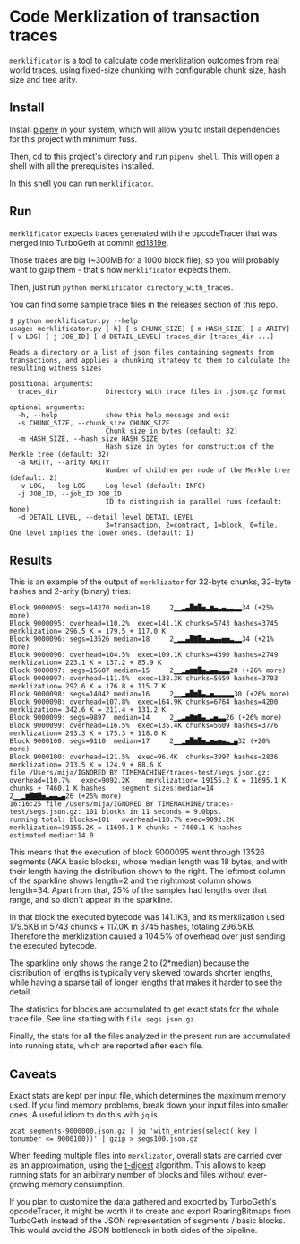 
# Code Merklization of transaction traces  
  
`merklificator` is a tool to calculate code merklization outcomes from real world traces, using fixed-size chunking with configurable chunk size, hash size and tree arity.  
  
  ## Install
  Install [pipenv](https://pipenv.pypa.io/en/latest/) in your system, which will allow you to install dependencies for this project with minimum fuss.
 
 Then, cd to this project's directory and run `pipenv shell`. This will open a shell with all the prerequisites installed.
 
In this shell you can run `merklificator`.

## Run
`merklificator` expects traces generated with the opcodeTracer that was merged into TurboGeth at commit [ed1819e](https://github.com/ledgerwatch/turbo-geth/commit/ed1819ec58c0e07e6276406f6c498d650cd3be15).

Those traces are big (~300MB for a 1000 block file), so you will probably want to gzip them - that's how `merklificator` expects them.

Then, just run `python merklificator directory_with_traces`.

You can find some sample trace files in the releases section of this repo.

```
$ python merklificator.py --help
usage: merklificator.py [-h] [-s CHUNK_SIZE] [-m HASH_SIZE] [-a ARITY] [-v LOG] [-j JOB_ID] [-d DETAIL_LEVEL] traces_dir [traces_dir ...]

Reads a directory or a list of json files containing segments from transactions, and applies a chunking strategy to them to calculate the resulting witness sizes

positional arguments:
  traces_dir            Directory with trace files in .json.gz format

optional arguments:
  -h, --help            show this help message and exit
  -s CHUNK_SIZE, --chunk_size CHUNK_SIZE
                        Chunk size in bytes (default: 32)
  -m HASH_SIZE, --hash_size HASH_SIZE
                        Hash size in bytes for construction of the Merkle tree (default: 32)
  -a ARITY, --arity ARITY
                        Number of children per node of the Merkle tree (default: 2)
  -v LOG, --log LOG     Log level (default: INFO)
  -j JOB_ID, --job_ID JOB_ID
                        ID to distinguish in parallel runs (default: None)
  -d DETAIL_LEVEL, --detail_level DETAIL_LEVEL
                        3=transaction, 2=contract, 1=block, 0=file. One level implies the lower ones. (default: 1)
```

## Results
This is an example of the output of `merklizator` for 32-byte chunks, 32-byte hashes and 2-arity (binary) tries:
```
Block 9000095: segs=14270 median=18		2▁▁▂▄█▆█▅▃▆▄▃▄▃▃▂▂34 (+25% more)
Block 9000095: overhead=110.2%	exec=141.1K	chunks=5743	hashes=3745	merklization= 296.5 K = 179.5 + 117.0 K
Block 9000096: segs=13526 median=18		2▁▂▂▄█▇█▅▃▅▄▄▅▅▃▂▂34 (+21% more)
Block 9000096: overhead=104.5%	exec=109.1K	chunks=4390	hashes=2749	merklization= 223.1 K = 137.2 + 85.9 K
Block 9000097: segs=15607 median=15		2▁▁▂▄▆▆█▅▃▄▄▃▃▃28 (+26% more)
Block 9000097: overhead=111.5%	exec=138.3K	chunks=5659	hashes=3703	merklization= 292.6 K = 176.8 + 115.7 K
Block 9000098: segs=14042 median=16		2▁▁▂▅█▆█▄▃▅▃▃▃▃▃30 (+26% more)
Block 9000098: overhead=107.8%	exec=164.9K	chunks=6764	hashes=4200	merklization= 342.6 K = 211.4 + 131.2 K
Block 9000099: segs=9897  median=14		2▁▂▃▅▇▆█▄▂▃▅▃▃26 (+26% more)
Block 9000099: overhead=116.5%	exec=135.4K	chunks=5609	hashes=3776	merklization= 293.3 K = 175.3 + 118.0 K
Block 9000100: segs=9110  median=17		2▁▁▂▅█▆█▅▃▅▄▅▄▃▂▄32 (+20% more)
Block 9000100: overhead=121.5%	exec=96.4K	chunks=3997	hashes=2836	merklization= 213.5 K = 124.9 + 88.6 K
file /Users/mija/IGNORED BY TIMEMACHINE/traces-test/segs.json.gz: overhead=110.7%	exec=9092.2K	merklization= 19155.2 K = 11695.1 K chunks + 7460.1 K hashes	segment sizes:median=14		2▁▁▂▆█▇█▅▃▄▄▃▄26 (+25% more)
16:16:25 file /Users/mija/IGNORED BY TIMEMACHINE/traces-test/segs.json.gz: 101 blocks in 11 seconds = 9.0bps.
running total: blocks=101	overhead=110.7%	exec=9092.2K	merklization=19155.2K = 11695.1 K chunks + 7460.1 K hashes		estimated median:14.0
```
This means that the execution of block 9000095 went through 13526 segments (AKA basic blocks), whose median length was 18 bytes, and with their length having the distribution shown to the right. The leftmost column of the sparkline shows length=2 and the rightmost column shows length=34. Apart from that, 25% of the samples had lengths over that range, and so didn't appear in the sparkline.

In that block the executed bytecode was 141.1KB, and its merklization used 179.5KB in 5743 chunks + 117.0K in 3745 hashes, totaling 296.5KB. Therefore the merklization caused a 104.5% of overhead over just sending the executed bytecode.

The sparkline only shows the range 2 to (2*median) because the distribution of lengths is typically very skewed towards shorter lengths, while having a sparse tail of longer lengths that makes it harder to see the detail.

The statistics for blocks are accumulated to get exact stats for the whole trace file. See line starting with `file segs.json.gz`.  

Finally, the stats for all the files analyzed in the present run are accumulated into running stats, which are reported after each file.

## Caveats
Exact stats are kept per input file, which determines the maximum memory used. If you find memory problems, break down your input files into smaller ones. A useful idiom to do this with `jq` is
```
zcat segments-9000000.json.gz | jq 'with_entries(select(.key | tonumber <= 9000100))' | gzip > segs100.json.gz
```

When feeding multiple files into `merklizator`, overall stats are carried over as an approximation, using the [t-digest](https://github.com/kpdemetriou/tdigest-cffi) algorithm. This allows to keep running stats for an arbitrary number of blocks and files without ever-growing memory consumption.

If you plan to customize the data gathered and exported by TurboGeth's opcodeTracer, it might be worth it to create and export RoaringBitmaps from TurboGeth instead of the JSON representation of segments / basic blocks. This would avoid the JSON bottleneck in both sides of the pipeline.
